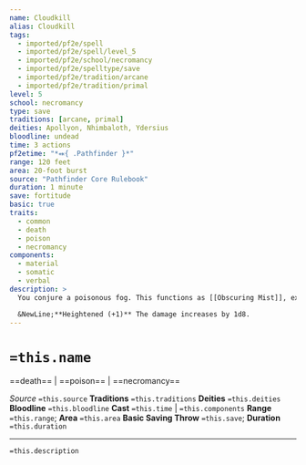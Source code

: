 ```yaml
---
name: Cloudkill
alias: Cloudkill
tags:
  - imported/pf2e/spell
  - imported/pf2e/spell/level_5
  - imported/pf2e/school/necromancy
  - imported/pf2e/spelltype/save
  - imported/pf2e/tradition/arcane
  - imported/pf2e/tradition/primal
level: 5
school: necromancy
type: save
traditions: [arcane, primal]
deities: Apollyon, Nhimbaloth, Ydersius
bloodline: undead
time: 3 actions
pf2etime: "*⬽{ .Pathfinder }*"
range: 120 feet
area: 20-foot burst
source: "Pathfinder Core Rulebook"
duration: 1 minute
save: fortitude
basic: true
traits:
  - common
  - death
  - poison
  - necromancy
components:
  - material
  - somatic
  - verbal
description: >
  You conjure a poisonous fog. This functions as [[Obscuring Mist]], except the area moves 10 feet away from you each round. You deal 6d8 poison damage to each breathing creature that starts its turn in the spell's area. You can Dismiss the spell.

  &NewLine;**Heightened (+1)** The damage increases by 1d8.
---
```

# `=this.name`
==death== | ==poison== | ==necromancy==

*Source* `=this.source`
**Traditions** `=this.traditions`
**Deities** `=this.deities`
**Bloodline** `=this.bloodline`
**Cast** `=this.time` | `=this.components`
**Range** `=this.range`; **Area** `=this.area`
**Basic Saving Throw** `=this.save`; **Duration** `=this.duration`

***
`=this.description`